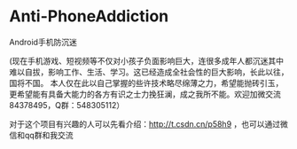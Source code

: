 # Anti-PhoneAddiction
Android手机防沉迷

(现在手机游戏、短视频等不仅对小孩子负面影响巨大，连很多成年人都沉迷其中难以自拔，影响工作、生活、学习。这已经造成全社会性的巨大影响，长此以往，国将不国。
本人仅在此以自己掌握的些许技术略尽绵薄之力，希望能抛砖引玉，更希望能有具备大能力的各方有识之士力挽狂澜，成之我所不能。欢迎加微交流84378495，Q群：548305112）

对于这个项目有兴趣的人可以先看介绍：http://t.csdn.cn/p58h9 ，也可以通过微信和qq群和我交流


